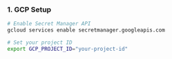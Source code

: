 ### 1. GCP Setup

```bash
# Enable Secret Manager API
gcloud services enable secretmanager.googleapis.com

# Set your project ID
export GCP_PROJECT_ID="your-project-id"
```
